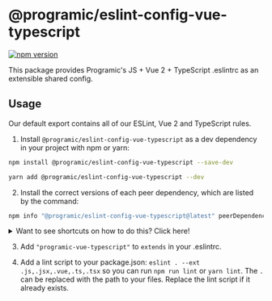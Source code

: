# @programic/eslint-config-vue-typescript

[![npm version](https://badge.fury.io/js/@programic%2Feslint-config-vue-typescript.svg)](https://badge.fury.io/js/@programic%2Feslint-config-vue-typescript)

This package provides Programic's JS + Vue 2 + TypeScript .eslintrc as an extensible shared config.

## Usage

Our default export contains all of our ESLint, Vue 2 and TypeScript rules.

1. Install `@programic/eslint-config-vue-typescript` as a dev dependency in your project with npm or yarn:

  ```sh
  npm install @programic/eslint-config-vue-typescript --save-dev
  ```
  ```sh
  yarn add @programic/eslint-config-vue-typescript --dev
  ```


2. Install the correct versions of each peer dependency, which are listed by the command:
  ```sh
  npm info "@programic/eslint-config-vue-typescript@latest" peerDependencies
  ```

<details>
  <summary>Want to see shortcuts on how to do this? Click here!</summary>

  If using **npm 5+**, use this shortcut

  ```sh
  npx install-peerdeps --dev @programic/eslint-config-vue-typescript
  ```

  If using **yarn**, you can also use the shortcut described above if you have npm 5+ installed on your machine, as the command will detect that you are using yarn and will act accordingly.
  Otherwise, run `npm info "@programic/eslint-config-vue-typescript@latest" peerDependencies` to list the peer dependencies and versions, then run `yarn add --dev <dependency>@<version>` for each listed peer dependency.

  If using **npm < 5**, Linux/OSX users can run

  ```sh
  (
    export PKG=@programic/eslint-config-vue-typescript;
    npm info "$PKG@latest" peerDependencies --json | command sed 's/[\{\},]//g ; s/: /@/g' | xargs npm install --save-dev "$PKG@latest"
  )
  ```

  Which produces and runs a command like:

  ```sh
  npm install --save-dev @programic/eslint-config-vue-typescript eslint@^#.#.# eslint-plugin-import@^#.#.#
  ```

  If using **npm < 5**, Windows users can either install all the peer dependencies manually, or use the [install-peerdeps](https://github.com/nathanhleung/install-peerdeps) cli tool.

  ```sh
  npm install -g install-peerdeps
  install-peerdeps --dev @programic/eslint-config-vue-typescript
  ```

  The cli will produce and run a command like:

  ```sh
  npm install --save-dev @programic/eslint-config-vue-typescript eslint@^#.#.# eslint-plugin-import@^#.#.#
  ```
</details>

3. Add `"programic-vue-typescript"` to `extends` in your .eslintrc.

4. Add a lint script to your package.json: `eslint . --ext .js,.jsx,.vue,.ts,.tsx` so you can run `npm run lint` or `yarn lint`. The `.` can be replaced with the path to your files. Replace the lint script if it already exists.
